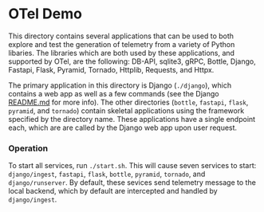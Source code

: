 # OTel Demo

This directory contains several applications that can be used to both explore and test the generation of telemetry from
a variety of Python libaries. The libraries which are both used by these applications, and supported by OTel, are the
following: DB-API, sqlite3, gRPC, Bottle, Django, Fastapi, Flask, Pyramid, Tornado, Httplib, Requests, and Httpx.

The primary application in this directory is Django (`./django`), which contains a web app as well as
a few commands (see the Django [README.md](django/README.md) for more info). The other
directories (`bottle`, `fastapi`, `flask`, `pyramid`, and `tornado`) contain skeletal applications using the framework
specified by the directory name. These applications have a single endpoint each, which are are called by the Django web
app upon user request.

### Operation

To start all services, run `./start.sh`. This will cause seven services to start: `django/ingest`, `fastapi`, `flask`,
`bottle`, `pyramid`, `tornado`, and `django/runserver`. By default, these sevices send telemetry message to the
local backend, which by default are intercepted and handled by `django/ingest`.
